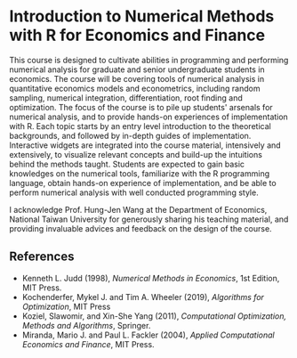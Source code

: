 # Introduction to Numerical Methods with R for Economics and Finance

This course is designed to cultivate abilities in programming and performing numerical analysis for graduate and senior undergraduate students in economics. The course will be covering tools of numerical analysis in quantitative economics models and econometrics, including random sampling, numerical integration, differentiation, root finding and optimization. The focus of the course is to pile up students' arsenals for numerical analysis, and to provide hands-on experiences of implementation with R. Each topic starts by an entry level introduction to the theoretical backgrounds, and followed by in-depth guides of implementation. Interactive widgets are integrated into the course material, intensively and extensively, to visualize relevant concepts and build-up the intuitions behind the methods taught. Students are expected to gain basic knowledges on the numerical tools, familiarize with the R programming language, obtain hands-on experience of implementation, and be able to perform numerical analysis with well conducted programming style.

I acknowledge Prof. Hung-Jen Wang at the Department of Economics, National Taiwan University for generously sharing his teaching material, and providing invaluable advices and feedback on the design of the course.

## References
- Kenneth L. Judd (1998), *Numerical Methods in Economics*, 1st Edition, MIT Press.
- Kochenderfer, Mykel J. and Tim A. Wheeler (2019), *Algorithms for Optimization*, MIT Press
- Koziel, Slawomir, and Xin-She Yang (2011), *Computational Optimization, Methods and Algorithms*, Springer.
- Miranda, Mario J. and Paul L. Fackler (2004), *Applied Computational Economics and Finance*, MIT Press.
